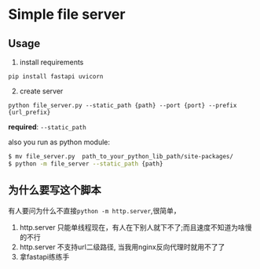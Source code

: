 # Simple file server

## Usage

1. install requirements

`pip install fastapi uvicorn`

2. create server

```python file_server.py --static_path {path} --port {port} --prefix {url_prefix}```

**required**: `--static_path`

also you run as python module:

```bash
$ mv file_server.py  path_to_your_python_lib_path/site-packages/
$ python -m file_server --static_path {path}

```

## 为什么要写这个脚本
有人要问为什么不直接`python -m http.server`,很简单，
1. http.server 只能单线程现在，有人在下别人就下不了;而且速度不知道为啥慢的不行
2. http.server 不支持url二级路径, 当我用nginx反向代理时就用不了了
3. 拿fastapi练练手
